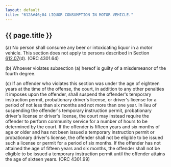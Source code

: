 ```yaml
---
layout: default
title: "612&#46;04 LIQUOR CONSUMPTION IN MOTOR VEHICLE."
---
```


{{ page.title }}
----------------

(a) No person shall consume any beer or intoxicating liquor in a motor vehicle. This section does not apply to persons described in Section [612.07](2b5c8f88.html)(d). 
(ORC 4301.64)

(b) Whoever violates subsection (a) hereof is guilty of a misdemeanor of the fourth degree. 

(c) If an offender who violates this section was under the age of eighteen years at the time of the offense, the court, in addition to any other penalties it imposes upon the offender, shall suspend the offender's temporary instruction permit, probationary driver's license, or driver's license for a period of not less than six months and not more than one year. In lieu of suspending the offender's temporary instruction permit, probationary driver's license or driver's license, the court may instead require the offender to perform community service for a number of hours to be determined by the court. If the offender is fifteen years and six months of age or older and has not been issued a temporary instruction permit or probationary driver's license, the offender shall not be eligible to be issued such a license or permit for a period of six months. If the offender has not attained the age of fifteen years and six months, the offender shall not be eligible to be issued a temporary instruction permit until the offender attains the age of sixteen years. (ORC 4301.99)